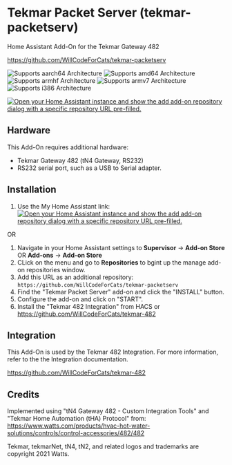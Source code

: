 # Tekmar Packet Server (tekmar-packetserv)

Home Assistant Add-On for the Tekmar Gateway 482

https://github.com/WillCodeForCats/tekmar-packetserv

![Supports aarch64 Architecture][aarch64-shield]
![Supports amd64 Architecture][amd64-shield]
![Supports armhf Architecture][armhf-shield]
![Supports armv7 Architecture][armv7-shield]
![Supports i386 Architecture][i386-shield]

[![Open your Home Assistant instance and show the add add-on repository dialog with a specific repository URL pre-filled.](https://my.home-assistant.io/badges/supervisor_add_addon_repository.svg)](https://my.home-assistant.io/redirect/supervisor_add_addon_repository/?repository_url=https%3A%2F%2Fgithub.com%2FWillCodeForCats%2Ftekmar-packetserv)

## Hardware

This Add-On requires additional hardware:

- Tekmar Gateway 482 (tN4 Gateway, RS232)
- RS232 serial port, such as a USB to Serial adapter.

## Installation
1. Use the My Home Assistant link: [![Open your Home Assistant instance and show the add add-on repository dialog with a specific repository URL pre-filled.](https://my.home-assistant.io/badges/supervisor_add_addon_repository.svg)](https://my.home-assistant.io/redirect/supervisor_add_addon_repository/?repository_url=https%3A%2F%2Fgithub.com%2FWillCodeForCats%2Ftekmar-packetserv)

OR

1. Navigate in your Home Assistant settings to **Supervisor** -> **Add-on Store** OR **Add-ons** -> **Add-on Store**
2. CLick on the menu and go to **Repositories** to bgint up the manage add-on repositories window.
3. Add this URL as an additional repository: `https://github.com/WillCodeForCats/tekmar-packetserv`
4. Find the "Tekmar Packet Server" add-on and click the "INSTALL" button.
5. Configure the add-on and click on "START".
6. Install the "Tekmar 482 Integration" from HACS or https://github.com/WillCodeForCats/tekmar-482

## Integration

This Add-On is used by the Tekmar 482 Integration. For more information,
refer to the the Integration documentation.

https://github.com/WillCodeForCats/tekmar-482

## Credits

Implemented using "tN4 Gateway 482 - Custom Integration Tools" and "Tekmar Home Automation
(tHA) Protocol" from: https://www.watts.com/products/hvac-hot-water-solutions/controls/control-accessories/482/482

Tekmar, tekmarNet, tN4, tN2, and related logos and trademarks are copyright 2021 Watts.

[aarch64-shield]: https://img.shields.io/badge/aarch64-yes-green.svg
[amd64-shield]: https://img.shields.io/badge/amd64-yes-green.svg
[armhf-shield]: https://img.shields.io/badge/armhf-yes-green.svg
[armv7-shield]: https://img.shields.io/badge/armv7-yes-green.svg
[i386-shield]: https://img.shields.io/badge/i386-yes-green.svg
